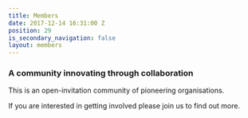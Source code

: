 ```yaml
---
title: Members
date: 2017-12-14 16:31:00 Z
position: 29
is_secondary_navigation: false
layout: members
---
```


### A community innovating through collaboration

This is an open-invitation community of pioneering organisations.

If you are interested in getting involved please join us to find out more.

